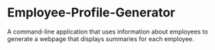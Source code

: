 # Employee-Profile-Generator
A command-line application that uses information about employees to generate a webpage that displays summaries for each employee.
